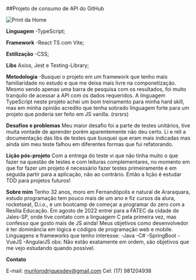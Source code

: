 ##Projeto de consumo de API do GitHub

![Print da Home](../front-git/src/assets/print%20tela.png)

**Linguagem**
-TypeScript;

**Framework**
-React TS com Vite;

**Estilização**
-CSS;

**Libs**
Axios, Jest e Testing-Library;

**Metodologia**
-Busquei o projeto em um framework que tenho mais familiaridade no estudo e que me deixa mais livre na componetização. Mesmo sendo apenas uma barra de pesquisa com os resultados, foi muito tranquilo de acessar a API com os dados requeridos. A linguagem TypeScript neste projeto achei um bom treinamento para minha hard skill, mas em minha opinião acredito que tenha sobrado linguagem forte para um projeto que poderia ser feito em JS vanilla. (rsrsrs)

**Desafios e problemas**
Meu maior desafio foi a parte de testes unitários, tive muita vontade de aprender porém aparentemente não deu certo. Li e reli a documentação das libs de testes que busquei que eram mais indicadas mas ainda sim meu teste falhou em diferentes formas que fui refatorando.

**Lição pós-projeto**
Com a entrega do teste vi que não tinha muito o que fazer na questão de testes e com leituras complementares, no momento em que for fazer um projeto é necessário fazer testes primeiramente e em seguida partir para a aplicação, não ao contrário. Então a lição é estudar TDD para projetos futuros!

**Sobre mim**
Tenho 32 anos, moro em Fernandópolis e natural de Araraquara, estudo programação tem pouco mais de um ano e fiz cursos da alura, rocketseat, D.i.o., e um bootcamp de começar a programar do zero com a Resilia Educação. Em agosto de 2022 entrei para a FATEC da cidade de Jales-SP, onde tive contato com a linguagem C pela primeira vez, mas confesso que gosto mais de JS ainda!
Meus objetivos como desenvolvedor é ter dominância em lógica e códigos de programação web e mobile. Linguagens e frameworks que tenho interesse: 
    -Java
    -C#
    -SpringBoot
    -VueJS
    -AngularJS
obs: Não estão exatamente em ordem, são objetivos que me vejo estudando quando possível.


**Contato**

E-mail: murilorodriguesdev@gmail.com
Cel: (17) 981204938